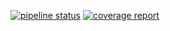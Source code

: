 [![pipeline status](https://gitlab.com/argosumy/java/badges/master/pipeline.svg)](https://gitlab.com/argosumy/java/-/commits/master)
[![coverage report](https://gitlab.com/argosumy/java/badges/master/coverage.svg)](https://gitlab.com/argosumy/java/-/commits/master)